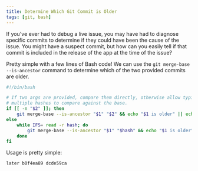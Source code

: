 ```yaml
---
title: Determine Which Git Commit is Older
tags: [git, bash]
---
```


If you've ever had to debug a live issue, you may have had to diagnose
specific commits to determine if they could have been the cause of the
issue. You might have a suspect commit, but how can you easily tell if that
commit is included in the release of the app at the time of the issue?

Pretty simple with a few lines of Bash code! We can use the
`git merge-base --is-ancestor` command to determine which of the two
provided commits are older.

```bash /usr/local/bin/later
#!/bin/bash

# If two args are provided, compare them directly, otherwise allow typing
# multiple hashes to compare against the base.
if [[ -n "$2" ]]; then
	git merge-base --is-ancestor "$1" "$2" && echo "$1 is older" || echo "$2 is older"
else
	while IFS= read -r hash; do
		git merge-base --is-ancestor "$1" "$hash" && echo "$1 is older" || echo "$hash is older"
	done
fi
```

Usage is pretty simple:

```bash
later b0f4ea89 dcde59ca
```
